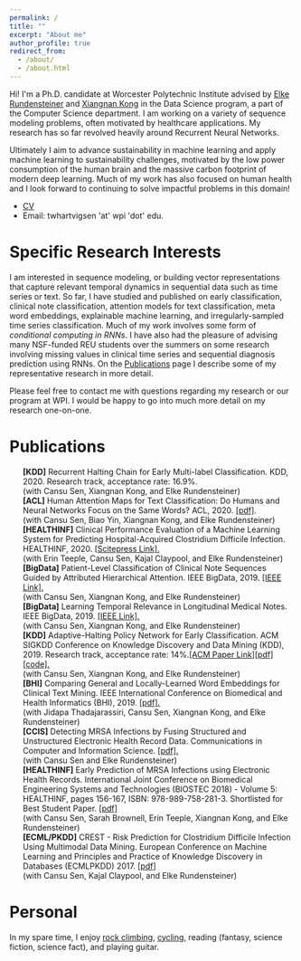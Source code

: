 ```yaml
---
permalink: /
title: ""
excerpt: "About me" 
author_profile: true
redirect_from: 
  - /about/
  - /about.html
---
```



Hi! I'm a Ph.D. candidate at Worcester Polytechnic Institute advised by [Elke Rundensteiner](https://www.wpi.edu/people/faculty/rundenst) and [Xiangnan Kong](https://web.cs.wpi.edu/~xkong/) in the Data Science program, a part of the Computer Science department. I am working on a variety of sequence modeling problems, often motivated by healthcare applications. My research has so far revolved heavily around Recurrent Neural Networks.

Ultimately I aim to advance sustainability in machine learning and apply machine learning to sustainability challenges, motivated by the low power consumption of the human brain and the massive carbon footprint of modern deep learning. Much of my work has also focused on human health and I look forward to continuing to solve impactful problems in this domain!

- [CV](/files/hartvigsen_cv.pdf)
- Email: twhartvigsen 'at' wpi 'dot' edu.

# Specific Research Interests

I am interested in sequence modeling, or building vector representations that capture relevant temporal dynamics in sequential data such as time series or text. So far, I have studied and published on early classification, clinical note classification, attention models for text classification, meta word embeddings, explainable machine learning, and irregularly-sampled time series classification. Much of my work involves some form of *conditional computing in RNNs*. I have also had the pleasure of advising many NSF-funded REU students over the summers on some research involving missing values in clinical time series and sequential diagnosis prediction using RNNs. On the [Publications](https://thartvigsen.github.io/publications/) page I describe some of my representative research in more detail.

Please feel free to contact me with questions regarding my research or our program at WPI. I would be happy to go into much more detail on my research one-on-one.

# Publications
<ul style="list-style: none;">
<li><b>[KDD]</b> Recurrent Halting Chain for Early Multi-label Classification. KDD, 2020. Research track, acceptance rate: 16.9%. <br /> (with Cansu Sen, Xiangnan Kong, and Elke Rundensteiner)</li>
<li><b>[ACL]</b> Human Attention Maps for Text Classification: Do Humans and Neural Networks Focus on the Same Words? ACL, 2020. <a href="files/acl20.pdf">[pdf]</a>.<br /> (with Cansu Sen, Biao Yin, Xiangnan Kong, and Elke Rundensteiner)</li>
<li><b>[HEALTHINF]</b> 
Clinical Performance Evaluation of a Machine Learning System for Predicting Hospital-Acquired Clostridium Difficile Infection. HEALTHINF, 2020. <a href="https://www.scitepress.org/PublicationsDetail.aspx?ID=23u2EM1O4ro%3d&t=1">[Scitepress Link].</a> <br />(with Erin Teeple, Cansu Sen, Kajal Claypool, and Elke Rundensteiner) </li>
<li><b>[BigData]</b> Patient-Level Classification of Clinical Note Sequences Guided by Attributed Hierarchical Attention. IEEE BigData, 2019. <a href="https://ieeexplore.ieee.org/abstract/document/9006403">[IEEE Link].</a><br /> (with Cansu Sen, Xiangnan Kong, and Elke Rundensteiner)</li>
<li><b>[BigData]</b>  Learning Temporal Relevance in Longitudinal Medical Notes. IEEE BigData, 2019. <a href="https://ieeexplore.ieee.org/abstract/document/9006400">[IEEE Link].</a><br /> (with Cansu Sen, Xiangnan Kong, and Elke Rundensteiner)</li>
<li><b>[KDD]</b>  Adaptive-Halting Policy Network for Early Classification. ACM SIGKDD Conference on Knowledge Discovery and Data Mining (KDD), 2019. Research track, acceptance rate: 14%.<a href="https://dl.acm.org/authorize.cfm?key=N688339">[ACM Paper Link]</a><a href="files/kdd19.pdf">[pdf]</a><a href="https://github.com/Thartvigsen/EARLIEST">[code].</a><br /> (with Cansu Sen, Xiangnan Kong, and Elke Rundensteiner)</li>
<li><b>[BHI]</b>  Comparing General and Locally-Learned Word Embeddings for Clinical Text Mining. IEEE International Conference on Biomedical and Health Informatics (BHI), 2019. <a href="files/bhi19.pdf">[pdf].</a><br /> (with Jidapa Thadajarassiri, Cansu Sen, Xiangnan Kong, and Elke Rundensteiner)</li>
<li><b>[CCIS]</b>  Detecting MRSA Infections by Fusing Structured and Unstructured Electronic Health Record Data. Communications in Computer and Information Science. <a href="https://link.springer.com/chapter/10.1007/978-3-030-29196-9_21">[pdf].</a><br /> (with Cansu Sen and Elke Rundensteiner)</li>
<li><b>[HEALTHINF]</b>  Early Prediction of MRSA Infections using Electronic Health Records. International Joint Conference on Biomedical Engineering Systems and Technologies (BIOSTEC 2018) - Volume 5: HEALTHINF, pages 156-167, ISBN: 978-989-758-281-3. Shortlisted for Best Student Paper. <a href="http://www.scitepress.org/Papers/2018/65996/65996.pdf">[pdf]</a><br /> (with Cansu Sen, Sarah Brownell, Erin Teeple, Xiangnan Kong, and Elke Rundensteiner)</li>
<li><b>[ECML/PKDD]</b>  CREST - Risk Prediction for Clostridium Difficile Infection Using Multimodal Data Mining. European Conference on Machine Learning and Principles and Practice of Knowledge Discovery in Databases (ECMLPKDD) 2017. <a href="http://ecmlpkdd2017.ijs.si/papers/paperID487.pdf">[pdf]</a><br /> (with Cansu Sen, Kajal Claypool, and Elke Rundensteiner)</li>
</ul>

<!---
# Publications
<ul style="list-style: none;">
<li><b>[ACL]</b> Cansu Sen, Thomas Hartvigsen, Biao Yin, Xiangnan Kong, Elke Rundensteiner. Human Attention Maps for Text Classification:  Do Humans and Neural Networks Focus on the Same Words? ACL, 2020. <a href="files/acl20.pdf">[pdf].</a></li>
<li><b>[HEALTHINF]</b> Erin Teeple, Thomas Hartvigsen, Cansu Sen, Kajal Claypool, Elke Rundensteiner. 
Clinical Performance Evaluation of a Machine Learning System for Predicting Hospital-Acquired Clostridium Difficile Infection. HEALTHINF, 2020. <a href="https://www.scitepress.org/PublicationsDetail.aspx?ID=23u2EM1O4ro%3d&t=1">[Paper].</a></li>
<li><b>[BigData]</b> Cansu Sen, Thomas Hartvigsen, Xiangnan Kong, Elke Rundensteiner. Patient-Level Classification of Clinical Note Sequences Guided by Attributed Hierarchical Attention. IEEE BigData, 2019. <a href="https://ieeexplore.ieee.org/abstract/document/9006403">[IEEE Link].</a></li>
<li><b>[BigData]</b> Cansu Sen, Thomas Hartvigsen, Xiangnan Kong, Elke Rundensteiner. Learning Temporal Relevance in Longitudinal Medical Notes. IEEE BigData, 2019.<a href="https://ieeexplore.ieee.org/abstract/document/9006400">[IEEE Link].</a></li>
<li><b>[KDD]</b> Thomas Hartvigsen, Cansu Sen, Xiangnan Kong, Elke Rundensteiner. Adaptive-Halting Policy Network for Early Classification. ACM SIGKDD Conference on Knowledge Discovery and Data Mining (KDD), 2019. <a href="https://dl.acm.org/authorize.cfm?key=N688339">[ACM Paper Link]</a><a href="https://thartvigsen.github.io/files/adaptive_halting_kdd19.pdf">[pdf]</a><a href="https://github.com/Thartvigsen/EARLIEST">[code].</a></li>
<li><b>[BHI]</b> Jidapa Thadajarassiri, Cansu Sen, Thomas Hartvigsen, Xiangnan Kong, Elke Rundensteiner. Comparing General and Locally-Learned Word Embeddings for Clinical Text Mining. IEEE International Conference on Biomedical and Health Informatics (BHI), 2019. <a href="files/embeddings_bhi19.pdf">[pdf].</a></li>
<li><b>[CCIS]</b> Thomas Hartvigsen, Cansu Sen, Elke Rundensteiner. Detecting MRSA Infections by Fusing Structured and Unstructured Electronic Health Record Data. Communications in Computer and Information Science. <a href="https://link.springer.com/chapter/10.1007/978-3-030-29196-9_21">[pdf].</a></li>
<li><b>[HEALTHINF]</b> Thomas Hartvigsen, Cansu Sen, Sarah Brownell, Erin Teeple, Xiangnan Kong,  Elke Rundensteiner. Early Prediction of MRSA Infections using Electronic Health Records. International Joint Conference on Biomedical Engineering Systems and Technologies (BIOSTEC 2018) - Volume 5: HEALTHINF, pages 156-167, ISBN: 978-989-758-281-3. Shortlisted for Best Student Paper. <a href="http://www.scitepress.org/Papers/2018/65996/65996.pdf">[pdf]</a></li>
<li><b>[ECML/PKDD]</b> Cansu Sen, Thomas Hartvigsen, Kajal Claypool, Elke Rundensteiner. CREST - Risk Prediction for Clostridium Difficile Infection Using Multimodal Data Mining. European Conference on Machine Learning and Principles and Practice of Knowledge Discovery in Databases (ECMLPKDD) 2017. <a href="http://ecmlpkdd2017.ijs.si/papers/paperID487.pdf">[pdf]</a></li>
</ul>
-->

# Personal

In my spare time, I enjoy [rock climbing](/images/climbing2.jpg), [cycling](/images/bike.jpg), reading (fantasy, science fiction, science fact), and playing guitar.
